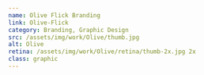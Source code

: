 ```yaml
---
name: Olive Flick Branding
link: Olive-Flick
category: Branding, Graphic Design
src: /assets/img/work/Olive/thumb.jpg
alt: Olive
retina: /assets/img/work/Olive/retina/thumb-2x.jpg 2x
class: graphic
---
```

